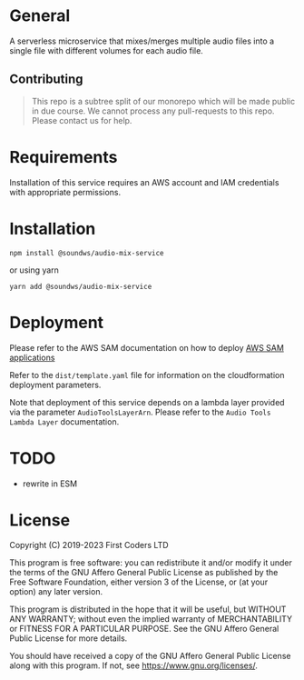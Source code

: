 # General

A serverless microservice that mixes/merges multiple audio files into a single file with different volumes for each audio file.

## Contributing

> This repo is a subtree split of our monorepo which will be made public in due course. We cannot process any pull-requests to this repo. Please contact us for help.

# Requirements

Installation of this service requires an AWS account and IAM credentials with appropriate permissions.

# Installation

```shell
npm install @soundws/audio-mix-service
```

or using yarn

```shell
yarn add @soundws/audio-mix-service
```

# Deployment

Please refer to the AWS SAM documentation on how to deploy [AWS SAM applications](https://docs.aws.amazon.com/serverless-application-model/latest/developerguide/serverless-deploying.html)

Refer to the `dist/template.yaml` file for information on the cloudformation deployment parameters.

Note that deployment of this service depends on a lambda layer provided via the parameter `AudioToolsLayerArn`. Please refer to the `Audio Tools Lambda Layer` documentation.

# TODO

- rewrite in ESM

# License

Copyright (C) 2019-2023 First Coders LTD

This program is free software: you can redistribute it and/or modify
it under the terms of the GNU Affero General Public License as
published by the Free Software Foundation, either version 3 of the
License, or (at your option) any later version.

This program is distributed in the hope that it will be useful,
but WITHOUT ANY WARRANTY; without even the implied warranty of
MERCHANTABILITY or FITNESS FOR A PARTICULAR PURPOSE. See the
GNU Affero General Public License for more details.

You should have received a copy of the GNU Affero General Public License
along with this program. If not, see <https://www.gnu.org/licenses/>.
